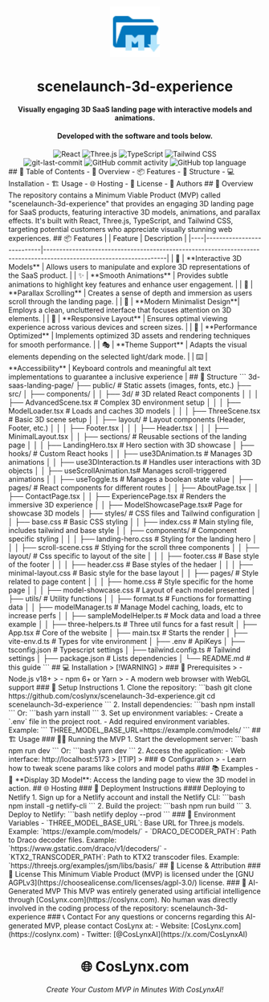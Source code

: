 <div class="hero-icon" align="center">
<img src="https://raw.githubusercontent.com/PKief/vscode-material-icon-theme/ec559a9f6bfd399b82bb44393651661b08aaf7ba/icons/folder-markdown-open.svg" width="100" />
</div>
<h1 align="center">
scenelaunch-3d-experience
</h1>
<h4 align="center">Visually engaging 3D SaaS landing page with interactive models and animations.</h4>
<h4 align="center">Developed with the software and tools below.</h4>
<div class="badges" align="center">
<img src="https://img.shields.io/badge/Framework-React-61DAFB?logo=react&logoColor=black" alt="React">
<img src="https://img.shields.io/badge/3D_Library-Three.js-000000?logo=three.js&logoColor=white" alt="Three.js">
<img src="https://img.shields.io/badge/Language-TypeScript-3178C6?logo=typescript&logoColor=white" alt="TypeScript">
<img src="https://img.shields.io/badge/Styling-Tailwind_CSS-06B6D4?logo=tailwindcss&logoColor=white" alt="Tailwind CSS">
</div>
<div class="badges" align="center">
<img src="https://img.shields.io/github/last-commit/coslynx/scenelaunch-3d-experience?style=flat-square&color=5D6D7E" alt="git-last-commit" />
<img src="https://img.shields.io/github/commit-activity/m/coslynx/scenelaunch-3d-experience?style=flat-square&color=5D6D7E" alt="GitHub commit activity" />
<img src="https://img.shields.io/github/languages/top/coslynx/scenelaunch-3d-experience?style=flat-square&color=5D6D7E" alt="GitHub top language" />
</div>
## 📑 Table of Contents
- 📍 Overview
- 📦 Features
- 📂 Structure
- 💻 Installation
- 🏗️ Usage
- 🌐 Hosting
- 📄 License
- 👏 Authors
## 📍 Overview
The repository contains a Minimum Viable Product (MVP) called "scenelaunch-3d-experience" that provides an engaging 3D landing page for SaaS products, featuring interactive 3D models, animations, and parallax effects. It's built with React, Three.js, TypeScript, and Tailwind CSS, targeting potential customers who appreciate visually stunning web experiences.
## 📦 Features
|    | Feature                   | Description                                                                                                        |
|----|---------------------------|--------------------------------------------------------------------------------------------------------------------|
| 🧊 | **Interactive 3D Models**   | Allows users to manipulate and explore 3D representations of the SaaS product.                                       |
| ✨ | **Smooth Animations**     | Provides subtle animations to highlight key features and enhance user engagement.                                 |
| 📜 | **Parallax Scrolling**    | Creates a sense of depth and immersion as users scroll through the landing page.                                  |
| 🎨 | **Modern Minimalist Design**| Employs a clean, uncluttered interface that focuses attention on 3D elements.                                     |
| 📱 | **Responsive Layout**     | Ensures optimal viewing experience across various devices and screen sizes.                                       |
| 🚀 | **Performance Optimized** | Implements optimized 3D assets and rendering techniques for smooth performance.                                   |
| 🎭 | **Theme Support**         | Adapts the visual elements depending on the selected light/dark mode.   |
| ⌨️ | **Accessibility**         | Keyboard controls and meaningful alt text implementations to guarantee a inclusive experience |
## 📂 Structure
```
3d-saas-landing-page/
├── public/                  # Static assets (images, fonts, etc.)
├── src/
│   ├── components/
│   │   ├── 3d/             # 3D related React components
│   │   │   ├── AdvancedScene.tsx  # Complex 3D environment setup
│   │   │   ├── ModelLoader.tsx    # Loads and caches 3D models
│   │   │   ├── ThreeScene.tsx     # Basic 3D scene setup
│   │   ├── layout/         # Layout components (Header, Footer, etc.)
│   │   │   ├── Footer.tsx
│   │   │   ├── Header.tsx
│   │   │   ├── MinimalLayout.tsx
│   │   ├── sections/       # Reusable sections of the landing page
│   │   │   ├── LandingHero.tsx    # Hero section with 3D showcase
│   ├── hooks/              # Custom React hooks
│   │   ├── use3DAnimation.ts    # Manages 3D animations
│   │   ├── use3DInteraction.ts  # Handles user interactions with 3D objects
│   │   ├── useScrollAnimation.ts# Manages scroll-triggered animations
│   │   ├── useToggle.ts         # Manages a boolean state value
│   ├── pages/              # React components for different routes
│   │   ├── AboutPage.tsx
│   │   ├── ContactPage.tsx
│   │   ├── ExperiencePage.tsx # Renders the immersive 3D experience
│   │   ├── ModelShowcasePage.tsx# Page for showcase 3D models
│   ├── styles/             # CSS files and Tailwind configuration
│   │   ├── base.css            # Basic CSS styling
│   │   ├── index.css           # Main styling file, includes tailwind and base style
│   │   ├── components/         # Component specific styling
│   │   │   ├── landing-hero.css    # Styling for the landing hero
│   │   │   ├── scroll-scene.css    # Stlying for the scroll three components
│   │   ├── layout/             # Css specific to layout of the site
│   │   │   ├── footer.css          # Base style of the footer
│   │   │   ├── header.css          # Base styles of the hedaer
│   │   │   ├── minimal-layout.css  # Basic style for the base layout
│   │   ├── pages/              # Style related to page content
│   │   │   ├── home.css            # Style specific for the home page
│   │   │   ├── model-showcase.css        # Layout of each model presented
│   ├── utils/              # Utility functions
│   │   ├── format.ts           # Functions for formatting data
│   │   ├── modelManager.ts       # Manage Model caching, loads, etc to increase perfs
│   │   ├── sampleModelHelper.ts   # Mock data and load a three example
│   │   ├── three-helpers.ts     # Three util funcs for a fast result
│   ├── App.tsx               # Core of the website
│   ├── main.tsx              # Starts the render
│   ├── vite-env.d.ts        # Types for vite environment
│   ├── .env                  # ApiKeys
│   ├── tsconfig.json         # Typescript settings
│   ├── tailwind.config.ts    # Tailwind settings
│   ├── package.json          # Lists dependencies
│   └── README.md             # this guide
```
## 💻 Installation
> [!WARNING]
> ### 🔧 Prerequisites
> - Node.js v18+
> - npm 6+ or Yarn
> - A modern web browser with WebGL support
### 🚀 Setup Instructions
1. Clone the repository:
```bash
git clone https://github.com/coslynx/scenelaunch-3d-experience.git
cd scenelaunch-3d-experience
```
2. Install dependencies:
```bash
npm install
```
Or:
```bash
yarn install
```
3. Set up environment variables:
  - Create a `.env` file in the project root.
  - Add required environment variables. Example:
```
THREE_MODEL_BASE_URL=https://example.com/models/
```
## 🏗️ Usage
### 🏃‍♂️ Running the MVP
1. Start the development server:
```bash
npm run dev
```
Or:
```bash
yarn dev
```
2. Access the application:
- Web interface: http://localhost:5173
> [!TIP]
> ### ⚙️ Configuration
>   - Learn how to tweak scene params like colors and model paths
### 📚 Examples
- 📝 **Display 3D Model**: Access the landing page to view the 3D model in action.
## 🌐 Hosting
### 🚀 Deployment Instructions
#### Deploying to Netlify
1.  Sign up for a Netlify account and install the Netlify CLI:
```bash
npm install -g netlify-cli
```
2. Build the project:
```bash
npm run build
```
3. Deploy to Netlify:
```bash
netlify deploy --prod
```
### 🔑 Environment Variables
-  `THREE_MODEL_BASE_URL`: Base URL for Three.js models.
   Example: `https://example.com/models/`
-  `DRACO_DECODER_PATH`: Path to Draco decoder files.
   Example: `https://www.gstatic.com/draco/v1/decoders/`
-  `KTX2_TRANSCODER_PATH`: Path to KTX2 transcoder files.
   Example: `https://threejs.org/examples/jsm/libs/basis/`
## 📄 License & Attribution
### 📄 License
This Minimum Viable Product (MVP) is licensed under the [GNU AGPLv3](https://choosealicense.com/licenses/agpl-3.0/) license.
### 🤖 AI-Generated MVP
This MVP was entirely generated using artificial intelligence through [CosLynx.com](https://coslynx.com).
No human was directly involved in the coding process of the repository: scenelaunch-3d-experience
### 📞 Contact
For any questions or concerns regarding this AI-generated MVP, please contact CosLynx at:
- Website: [CosLynx.com](https://coslynx.com)
- Twitter: [@CosLynxAI](https://x.com/CosLynxAI)
<p align="center">
<h1 align="center">🌐 CosLynx.com</h1>
</p>
<p align="center">
<em>Create Your Custom MVP in Minutes With CosLynxAI!</em>
</p>
<div class="badges" align="center">
<img src="https://img.shields.io/badge/Developers-Drix10,_Kais_Radwan-red" alt="">
<img src="https://img.shields.io/badge/Website-CosLynx.com-blue" alt="">
<img src="https://img.shields.io/badge/Backed_by-Google,_Microsoft_&_Amazon_for_Startups-red" alt="">
<img src="https://img.shields.io/badge/Finalist-Backdrop_Build_v4,_v6-black" alt="">
</div>